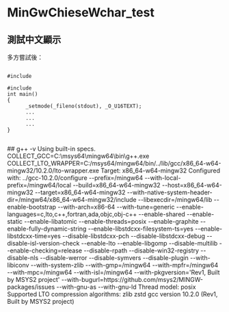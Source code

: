 # MinGwChieseWchar_test
## 測試中文顯示

多方嘗試後：

<p>
        <code>
#include <fcntl.h>  <br />
#include <io.h>
int main()
{
      _setmode(_fileno(stdout), _O_U16TEXT);
      ...
      ...
      ...
}
          </code>
<p>
## g++ -v
Using built-in specs.
COLLECT_GCC=C:\msys64\mingw64\bin\g++.exe
COLLECT_LTO_WRAPPER=C:/msys64/mingw64/bin/../lib/gcc/x86_64-w64-mingw32/10.2.0/lto-wrapper.exe
Target: x86_64-w64-mingw32
Configured with: ../gcc-10.2.0/configure --prefix=/mingw64 --with-local-prefix=/mingw64/local --build=x86_64-w64-mingw32 --host=x86_64-w64-mingw32 --target=x86_64-w64-mingw32 --with-native-system-header-dir=/mingw64/x86_64-w64-mingw32/include --libexecdir=/mingw64/lib --enable-bootstrap --with-arch=x86-64 --with-tune=generic --enable-languages=c,lto,c++,fortran,ada,objc,obj-c++ --enable-shared --enable-static --enable-libatomic --enable-threads=posix --enable-graphite --enable-fully-dynamic-string --enable-libstdcxx-filesystem-ts=yes --enable-libstdcxx-time=yes --disable-libstdcxx-pch --disable-libstdcxx-debug --disable-isl-version-check --enable-lto --enable-libgomp --disable-multilib --enable-checking=release --disable-rpath --disable-win32-registry --disable-nls --disable-werror --disable-symvers --disable-plugin --with-libiconv --with-system-zlib --with-gmp=/mingw64 --with-mpfr=/mingw64 --with-mpc=/mingw64 --with-isl=/mingw64 --with-pkgversion='Rev1, Built by MSYS2 project' --with-bugurl=https://github.com/msys2/MINGW-packages/issues --with-gnu-as --with-gnu-ld
Thread model: posix
Supported LTO compression algorithms: zlib zstd
gcc version 10.2.0 (Rev1, Built by MSYS2 project)
